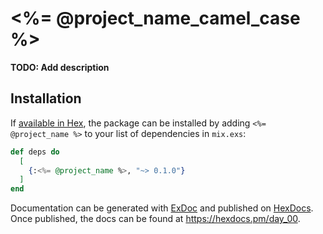 # <%= @project_name_camel_case %>

**TODO: Add description**

## Installation

If [available in Hex](https://hex.pm/docs/publish), the package can be installed
by adding `<%= @project_name %>` to your list of dependencies in `mix.exs`:

```elixir
def deps do
  [
    {:<%= @project_name %>, "~> 0.1.0"}
  ]
end
```

Documentation can be generated with [ExDoc](https://github.com/elixir-lang/ex_doc)
and published on [HexDocs](https://hexdocs.pm). Once published, the docs can
be found at <https://hexdocs.pm/day_00>.

